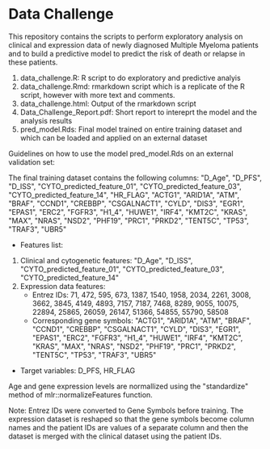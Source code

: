 # Data Challenge
This repository contains the scripts to perform exploratory analysis on clinical and expression data of newly diagnosed Multiple Myeloma patients and to build a predictive model to predict the risk of death or relapse in these patients. 

1. data_challenge.R: R script to do exploratory and predictive analyis
2. data_challenge.Rmd: rmarkdown script which is a replicate of the R script, however with more text and comments.
3. data_challenge.html: Output of the rmarkdown script
4. Data_Challenge_Report.pdf: Short report to intereprt the model and the analysis results
5. pred_model.Rds: Final model trained on entire training dataset and which can be loaded and applied on an external dataset

Guidelines on how to use the model pred_model.Rds on an external validation set:

The final training dataset contains the following columns:
"D_Age", "D_PFS", "D_ISS", "CYTO_predicted_feature_01", "CYTO_predicted_feature_03", 
"CYTO_predicted_feature_14", "HR_FLAG", "ACTG1", "ARID1A", "ATM", 
"BRAF", "CCND1", "CREBBP", "CSGALNACT1", "CYLD", "DIS3", "EGR1", 
"EPAS1", "ERC2", "FGFR3", "H1_4", "HUWE1", "IRF4", "KMT2C", "KRAS", 
"MAX", "NRAS", "NSD2", "PHF19", "PRC1", "PRKD2", "TENT5C", "TP53", 
"TRAF3", "UBR5"

* Features list: 
1. Clinical and cytogenetic features: "D_Age", "D_ISS", "CYTO_predicted_feature_01", "CYTO_predicted_feature_03", 
"CYTO_predicted_feature_14"
2. Expression data features: 
    -  Entrez IDs: 71, 472, 595, 673, 1387, 1540, 1958, 2034, 2261, 3008, 3662, 3845, 4149, 4893, 7157, 7187, 7468, 8289, 9055, 10075, 22894, 25865, 26059, 26147, 51366, 54855, 55790, 58508 
    - Corresponding gene symbols: "ACTG1", "ARID1A", "ATM", 
"BRAF", "CCND1", "CREBBP", "CSGALNACT1", "CYLD", "DIS3", "EGR1", 
"EPAS1", "ERC2", "FGFR3", "H1_4", "HUWE1", "IRF4", "KMT2C", "KRAS", 
"MAX", "NRAS", "NSD2", "PHF19", "PRC1", "PRKD2", "TENT5C", "TP53", 
"TRAF3", "UBR5" 

* Target variables: D_PFS, HR_FLAG 

Age and gene expression levels are normallized using the "standardize" method of mlr::normalizeFeatures function. 

Note: Entrez IDs were converted to Gene Symbols before training. The expression dataset is reshaped so that the gene symbols become column names and the patient IDs are values of a separate column and then the dataset is merged with the clinical dataset using the patient IDs. 



